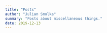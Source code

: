 ```yaml
---
title: "Posts"
author: "Julian Smolka"
summary: "Posts about miscellaneous things."
date: 2019-12-13
---
```

